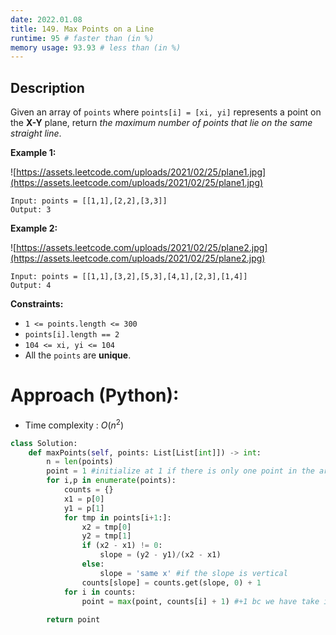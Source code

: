 ```yaml
---
date: 2022.01.08
title: 149. Max Points on a Line
runtime: 95 # faster than (in %)
memory usage: 93.93 # less than (in %)
---
```

## Description
Given an array of `points` where `points[i] = [xi, yi]` represents a point on the **X-Y** plane, return *the maximum number of points that lie on the same straight line*.

**Example 1:**

![https://assets.leetcode.com/uploads/2021/02/25/plane1.jpg](https://assets.leetcode.com/uploads/2021/02/25/plane1.jpg)

```
Input: points = [[1,1],[2,2],[3,3]]
Output: 3

```

**Example 2:**

![https://assets.leetcode.com/uploads/2021/02/25/plane2.jpg](https://assets.leetcode.com/uploads/2021/02/25/plane2.jpg)

```
Input: points = [[1,1],[3,2],[5,3],[4,1],[2,3],[1,4]]
Output: 4

```

**Constraints:**

- `1 <= points.length <= 300`
- `points[i].length == 2`
- `104 <= xi, yi <= 104`
- All the `points` are **unique**.

# Approach (Python):
- Time complexity : $O(n^2)$

``` python
class Solution:
    def maxPoints(self, points: List[List[int]]) -> int:
        n = len(points)
        point = 1 #initialize at 1 if there is only one point in the array
        for i,p in enumerate(points):
            counts = {}
            x1 = p[0]
            y1 = p[1]
            for tmp in points[i+1:]:
                x2 = tmp[0]
                y2 = tmp[1]
                if (x2 - x1) != 0:
                    slope = (y2 - y1)/(x2 - x1)
                else:
                    slope = 'same x' #if the slope is vertical
                counts[slope] = counts.get(slope, 0) + 1
            for i in counts:
                point = max(point, counts[i] + 1) #+1 bc we have take into account the initial point
                
        return point
```
